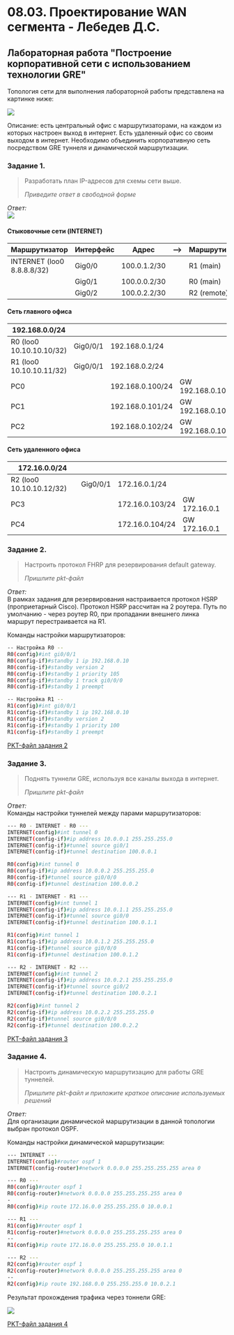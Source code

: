 # 08.03. Проектирование WAN сегмента - Лебедев Д.С.
## Лабораторная работа "Построение корпоративной сети с использованием технологии GRE"

Топология сети для выполнения лабораторной работы представлена на картинке ниже:

![](_att/0803-00-00.jpg)

Описание: есть центральный офис с маршрутизаторами, на каждом из которых настроен выход в интернет. Есть удаленный офис со своим выходом в интернет. Необходимо объединить корпоративную сеть посредством GRE туннеля и динамической маршрутизации.

### Задание 1.
> Разработать план IP-адресов для схемы сети выше.
> 
> *Приведите ответ в свободной форме*

*Ответ:*  
![](_att/0803-01-01.png)
#### Стыковочные сети (INTERNET)

| Маршрутизатор              | Интерфейс | Адрес        | --> | Маршрутизатор | Интерфейс | Адрес       |
| -------------------------- | --------- | ------------ | --- | ------------- | --------- | ----------- |
| INTERNET (loo0 8.8.8.8/32) | Gig0/0    | 100.0.1.2/30 |     | R1 (main)     | Gig0/0/0  | 10.0.1.1/30 |
|                            | Gig0/1    | 100.0.0.2/30 |     | R0 (main)     | Gig0/0/0  | 10.0.0.1/30 |
|                            | Gig0/2    | 100.0.2.2/30 |     | R2 (remote)   | Gig0/0/0  | 10.0.2.1/30 |
#### Сеть главного офиса

| 192.168.0.0/24           |          |                  |                 |
| ------------------------ | -------- | ---------------- | --------------- |
| R0 (loo0 10.10.10.10/32) | Gig0/0/1 | 192.168.0.1/24   |                 |
| R1 (loo0 10.10.10.11/32) | Gig0/0/1 | 192.168.0.2/24   |                 |
| PC0                      |          | 192.168.0.100/24 | GW 192.168.0.10 |
| PC1                      |          | 192.168.0.101/24 | GW 192.168.0.10 |
| PC2                      |          | 192.168.0.102/24 | GW 192.168.0.10 |
#### Сеть удаленного офиса

| 172.16.0.0/24            |          |                 |               |
| ------------------------ | -------- | --------------- | ------------- |
| R2 (loo0 10.10.10.12/32) | Gig0/0/1 | 172.16.0.1/24   |               |
| PC3                      |          | 172.16.0.103/24 | GW 172.16.0.1 |
| PC4                      |          | 172.16.0.104/24 | GW 172.16.0.1 |
### Задание 2.
> Настроить протокол FHRP для резервирования default gateway.
> 
> *Пришлите pkt-файл*

*Ответ:*  
В рамках задания для резервирования настраивается протокол HSRP (проприетарный Cisco). Протокол HSRP рассчитан на 2 роутера. Путь по умолчанию - через роутер R0, при пропадании внешнего линка маршрут перестраивается на R1.

Команды настройки маршрутизаторов:

```sh
-- Настройка R0 --
R0(config)#int gi0/0/1
R0(config-if)#standby 1 ip 192.168.0.10
R0(config-if)#standby version 2
R0(config-if)#standby 1 priority 105
R0(config-if)#standby 1 track gi0/0/0
R0(config-if)#standby 1 preempt

-- Настройка R1 --
R1(config)#int gi0/0/1
R1(config-if)#standby 1 ip 192.168.0.10
R1(config-if)#standby version 2
R1(config-if)#standby 1 priority 100
R1(config-if)#standby 1 preempt
```

[PKT-файл задания 2](_att/0803-02-01.pkt)
### Задание 3.
> Поднять туннели GRE, используя все каналы выхода в интернет.
> 
> *Пришлите pkt-файл*

*Ответ:*  
Команды настройки туннелей между парами маршрутизаторов:

```sh
--- R0 - INTERNET - R0 ---
INTERNET(config)#int tunnel 0
INTERNET(config-if)#ip address 10.0.0.1 255.255.255.0
INTERNET(config-if)#tunnel source gi0/1
INTERNET(config-if)#tunnel destination 100.0.0.1

R0(config)#int tunnel 0
R0(config-if)#ip address 10.0.0.2 255.255.255.0
R0(config-if)#tunnel source gi0/0/0
R0(config-if)#tunnel destination 100.0.0.2

--- R1 - INTERNET - R1 ---
INTERNET(config)#int tunnel 1
INTERNET(config-if)#ip address 10.0.1.1 255.255.255.0
INTERNET(config-if)#tunnel source gi0/0
INTERNET(config-if)#tunnel destination 100.0.1.1

R1(config)#int tunnel 1
R1(config-if)#ip address 10.0.1.2 255.255.255.0
R1(config-if)#tunnel source gi0/0/0
R1(config-if)#tunnel destination 100.0.1.2

--- R2 - INTERNET - R2 ---
INTERNET(config)#int tunnel 2
INTERNET(config-if)#ip address 10.0.2.1 255.255.255.0
INTERNET(config-if)#tunnel source gi0/2
INTERNET(config-if)#tunnel destination 100.0.2.1

R2(config)#int tunnel 2
R2(config-if)#ip address 10.0.2.2 255.255.255.0
R2(config-if)#tunnel source gi0/0/0
R2(config-if)#tunnel destination 100.0.2.2
```

[PKT-файл задания 3](_att/0803-03-01.pkt)
### Задание 4.
> Настроить динамическую маршрутизацию для работы GRE туннелей.
> 
> *Пришлите pkt-файл и приложите краткое описание используемых решений*

*Ответ:*  
Для организации динамической маршрутизации в данной топологии выбран протокол OSPF.

Команды настройки динамической маршрутизации:

```sh
--- INTERNET ---
INTERNET(config)#router ospf 1
INTERNET(config-router)#network 0.0.0.0 255.255.255.255 area 0

--- R0 ---
R0(config)#router ospf 1
R0(config-router)#network 0.0.0.0 255.255.255.255 area 0
-
R0(config)#ip route 172.16.0.0 255.255.255.0 10.0.0.1

--- R1 ---
R1(config)#router ospf 1
R1(config-router)#network 0.0.0.0 255.255.255.255 area 0
--
R1(config)#ip route 172.16.0.0 255.255.255.0 10.0.1.1

--- R2 ---
R2(config)#router ospf 1
R2(config-router)#network 0.0.0.0 255.255.255.255 area 0
--
R2(config)#ip route 192.168.0.0 255.255.255.0 10.0.2.1
```

Результат прохождения трафика через тоннели GRE:

![](_att/0803-04-01.png)

[PKT-файл задания 4](_att/0803-04-01_ospf.pkt)
